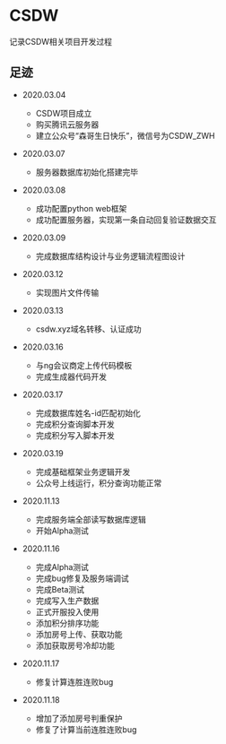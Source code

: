 # CSDW
记录CSDW相关项目开发过程

## 足迹
- 2020.03.04

	- CSDW项目成立
	- 购买腾讯云服务器
	- 建立公众号“森哥生日快乐”，微信号为CSDW_ZWH
	
- 2020.03.07

	- 服务器数据库初始化搭建完毕
	
- 2020.03.08

	- 成功配置python web框架
	- 成功配置服务器，实现第一条自动回复验证数据交互
	
- 2020.03.09

	- 完成数据库结构设计与业务逻辑流程图设计
	
- 2020.03.12

	- 实现图片文件传输
	
- 2020.03.13

	- csdw.xyz域名转移、认证成功
	
- 2020.03.16

	- 与ng会议商定上传代码模板
	- 完成生成器代码开发
	
- 2020.03.17

	- 完成数据库姓名-id匹配初始化
	- 完成积分查询脚本开发
	- 完成积分写入脚本开发
	
- 2020.03.19

	- 完成基础框架业务逻辑开发
	- 公众号上线运行，积分查询功能正常
	
- 2020.11.13

	- 完成服务端全部读写数据库逻辑
	- 开始Alpha测试
	
- 2020.11.16

    - 完成Alpha测试
	- 完成bug修复及服务端调试
	- 完成Beta测试
	- 完成写入生产数据
	- 正式开服投入使用
	- 添加积分排序功能
	- 添加房号上传、获取功能
	- 添加获取房号冷却功能

- 2020.11.17
    - 修复计算连胜连败bug

- 2020.11.18
    - 增加了添加房号判重保护
    - 修复了计算当前连胜连败bug